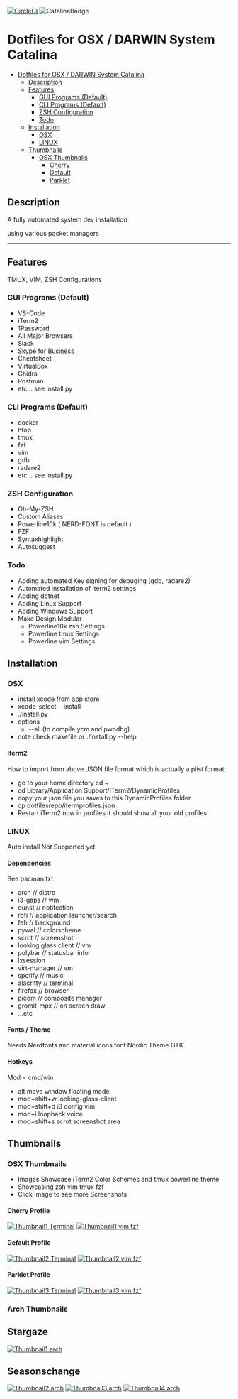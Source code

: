 [![CircleCI](https://circleci.com/gh/danielnehrig/.dotfiles-darwin.svg?style=svg)](https://circleci.com/gh/danielnehrig/.dotfiles-darwin) ![CatalinaBadge](https://img.shields.io/badge/OS-Catalina-green?logo=apple&OS=Catalina)

# Dotfiles for OSX / DARWIN System Catalina

- [Dotfiles for OSX / DARWIN System Catalina](#dotfiles-for-osx---darwin-system-catalina)
  - [Description](#description)
  - [Features](#features)
    - [GUI Programs (Default)](#gui-programs-default)
    - [CLI Programs (Default)](#cli-programs-default)
    - [ZSH Configuration](#zsh-configuration)
    - [Todo](#todo)
  - [Installation](#installation)
    - [OSX](#osx)
    - [LINUX](#linux)
  - [Thumbnails](#thumbnails)
    - [OSX Thumbnails](#osx-thumbnails)
      - [Cherry](#cherry-profile)
      - [Default](#default-profile)
      - [Parklet](#parklet-profile)

## Description

A fully automated system dev installation

using various packet managers

---

## Features

TMUX, VIM, ZSH Configurations

### GUI Programs (Default)

- VS-Code
- iTerm2
- 1Password
- All Major Browsers
- Slack
- Skype for Business
- Cheatsheet
- VirtualBox
- Ghidra
- Postman
- etc... see install.py

### CLI Programs (Default)

- docker
- htop
- tmux
- fzf
- vim
- gdb
- radare2
- etc... see install.py

### ZSH Configuration

- Oh-My-ZSH
- Custom Aliases
- Powerline10k ( NERD-FONT is default )
- FZF
- Syntaxhighlight
- Autosuggest

### Todo

- Adding automated Key signing for debuging (gdb, radare2)
- Automated installation of iterm2 settings
- Adding dotnet
- Adding Linux Support
- Adding Windows Support
- Make Design Modular
  - Powerline10k zsh Settings
  - Powerline tmux Settings
  - Powerline vim Settings

## Installation

### OSX

- install xcode from app store
- xcode-select --install
- ./install.py
- options
  - --all (to compile ycm and pwndbg)
- note check makefile or ./install.py --help

#### Iterm2

How to import from above JSON file format which is actually a plist format:

- go to your home directory cd ~
- cd Library/Application Support/iTerm2/DynamicProfiles
- copy your json file you saves to this DynamicProfiles folder
- cp dotfilesrepo/itermprofiles.json .
- Restart iTerm2 now in profiles it should show all your old profiles

### LINUX

Auto install Not Supported yet

#### Dependencies

See pacman.txt

- arch // distro
- i3-gaps // wm
- dunst // notifcation
- rofi // application launcher/search
- feh // background
- pywal // colorscheme
- scrot // screenshot
- looking glass client // vm
- polybar // statusbar info
- lxsession
- virt-manager // vm
- spotify // music
- alacritty // terminal
- firefox // browser
- picom // composite manager
- gromit-mpx // on screen draw
- ...etc

#### Fonts / Theme

Needs Nerdfonts and material icons font
Nordic Theme GTK

#### Hotkeys

Mod = cmd/win
- alt move window floating mode
- mod+shift+w looking-glass-client
- mod+shift+d i3 config vim
- mod+i loopback voice
- mod+shift+s scrot screenshot area


## Thumbnails

### OSX Thumbnails

- Images Showcase iTerm2 Color Schemes and tmux powerline theme
- Showcasing zsh vim tmux fzf
- Click Image to see more Screenshots

#### Cherry Profile

[![Thumbnail1 Terminal](https://raw.githubusercontent.com/danielnehrig/.dotfiles-darwin/master/.thumbnails/cherry/terminal.png)](https://github.com/danielnehrig/.dotfiles-darwin/wiki/Cherry)
[![Thumbnail1 vim fzf](https://raw.githubusercontent.com/danielnehrig/.dotfiles-darwin/master/.thumbnails/cherry/vim%202%20fzf.png)](https://github.com/danielnehrig/.dotfiles-darwin/wiki/Cherry)

#### Default Profile

[![Thumbnail2 Terminal](https://raw.githubusercontent.com/danielnehrig/.dotfiles-darwin/master/.thumbnails/default/terminal_suggest.png)](https://github.com/danielnehrig/.dotfiles-darwin/wiki/Default)
[![Thumbnail2 vim fzf](https://raw.githubusercontent.com/danielnehrig/.dotfiles-darwin/master/.thumbnails/default/vim_fzf.png)](https://github.com/danielnehrig/.dotfiles-darwin/wiki/Default)

#### Parklet Profile

[![Thumbnail3 Terminal](https://raw.githubusercontent.com/danielnehrig/.dotfiles-darwin/master/.thumbnails/parklet/terminal.png)](https://github.com/danielnehrig/.dotfiles-darwin/wiki/Parklet)
[![Thumbnail3 vim fzf](https://raw.githubusercontent.com/danielnehrig/.dotfiles-darwin/master/.thumbnails/parklet/vim_fzf.png)](https://github.com/danielnehrig/.dotfiles-darwin/wiki/Parklet)

### Arch Thumbnails

## Stargaze
[![Thumbnail1 arch](https://raw.githubusercontent.com/danielnehrig/.dotfiles-darwin/master/snap.png)](https://github.com/danielnehrig/.dotfiles-darwin/wiki/arch)

## Seasonschange
[![Thumbnail2 arch](https://i.imgur.com/xWP2mlu.png)](https://github.com/danielnehrig/.dotfiles-darwin/wiki/arch)
[![Thumbnail3 arch](https://i.imgur.com/DWxgVRB.png)](https://github.com/danielnehrig/.dotfiles-darwin/wiki/arch)
[![Thumbnail4 arch](https://i.imgur.com/5QFGV6y.png)](https://github.com/danielnehrig/.dotfiles-darwin/wiki/arch)
